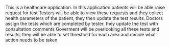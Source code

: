 This is a healthcare application.
In this application patients will be able raise request for test
Testers will be able to view these requests and they collect health parameters of the patient, they then update the test results.
Doctors assign the tests which are completed by tester, they update the test with consultation comments
Goverment will be overlooking all these tests and results, they will be able to set threshold for each area and decide what action needs to be taken.
